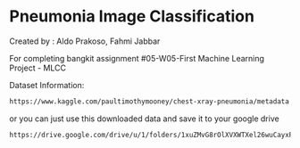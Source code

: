 # Pneumonia Image Classification

Created by : Aldo Prakoso, Fahmi Jabbar

For completing bangkit assignment #05-W05-First Machine Learning Project - MLCC

Dataset Information:

```bash
https://www.kaggle.com/paultimothymooney/chest-xray-pneumonia/metadata 
```
or you can just use this downloaded data and save it to your google drive

```bash
https://drive.google.com/drive/u/1/folders/1xuZMvG8rOlXVXWTXel26wuCayxP0TK9s
```
